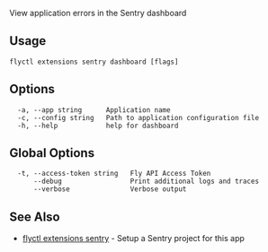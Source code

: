 View application errors in the Sentry dashboard

## Usage
~~~
flyctl extensions sentry dashboard [flags]
~~~

## Options

~~~
  -a, --app string      Application name
  -c, --config string   Path to application configuration file
  -h, --help            help for dashboard
~~~

## Global Options

~~~
  -t, --access-token string   Fly API Access Token
      --debug                 Print additional logs and traces
      --verbose               Verbose output
~~~

## See Also

* [flyctl extensions sentry](/docs/flyctl/extensions-sentry/)	 - Setup a Sentry project for this app


